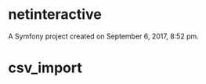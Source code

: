 netinteractive
==============

A Symfony project created on September 6, 2017, 8:52 pm.
# csv_import
